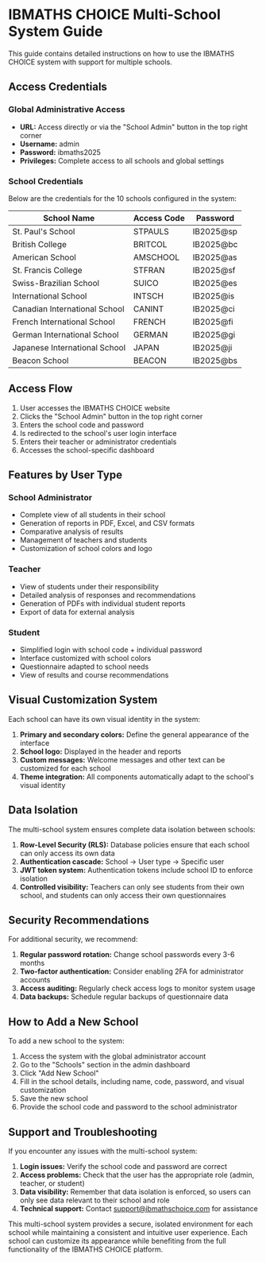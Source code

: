 # IBMATHS CHOICE Multi-School System Guide

This guide contains detailed instructions on how to use the IBMATHS CHOICE system with support for multiple schools.

## Access Credentials

### Global Administrative Access
- **URL:** Access directly or via the "School Admin" button in the top right corner
- **Username:** admin
- **Password:** ibmaths2025
- **Privileges:** Complete access to all schools and global settings

### School Credentials
Below are the credentials for the 10 schools configured in the system:

| School Name | Access Code | Password |
|-------------|-------------|----------|
| St. Paul's School | STPAULS | IB2025@sp |
| British College | BRITCOL | IB2025@bc |
| American School | AMSCHOOL | IB2025@as |
| St. Francis College | STFRAN | IB2025@sf |
| Swiss-Brazilian School | SUICO | IB2025@es |
| International School | INTSCH | IB2025@is |
| Canadian International School | CANINT | IB2025@ci |
| French International School | FRENCH | IB2025@fi |
| German International School | GERMAN | IB2025@gi |
| Japanese International School | JAPAN | IB2025@ji |
| Beacon School | BEACON | IB2025@bs |

## Access Flow

1. User accesses the IBMATHS CHOICE website
2. Clicks the "School Admin" button in the top right corner
3. Enters the school code and password
4. Is redirected to the school's user login interface
5. Enters their teacher or administrator credentials
6. Accesses the school-specific dashboard

## Features by User Type

### School Administrator
- Complete view of all students in their school
- Generation of reports in PDF, Excel, and CSV formats
- Comparative analysis of results
- Management of teachers and students
- Customization of school colors and logo

### Teacher
- View of students under their responsibility
- Detailed analysis of responses and recommendations
- Generation of PDFs with individual student reports
- Export of data for external analysis

### Student
- Simplified login with school code + individual password
- Interface customized with school colors
- Questionnaire adapted to school needs
- View of results and course recommendations

## Visual Customization System

Each school can have its own visual identity in the system:

1. **Primary and secondary colors:** Define the general appearance of the interface
2. **School logo:** Displayed in the header and reports
3. **Custom messages:** Welcome messages and other text can be customized for each school
4. **Theme integration:** All components automatically adapt to the school's visual identity

## Data Isolation

The multi-school system ensures complete data isolation between schools:

1. **Row-Level Security (RLS):** Database policies ensure that each school can only access its own data
2. **Authentication cascade:** School → User type → Specific user
3. **JWT token system:** Authentication tokens include school ID to enforce isolation
4. **Controlled visibility:** Teachers can only see students from their own school, and students can only access their own questionnaires

## Security Recommendations

For additional security, we recommend:

1. **Regular password rotation:** Change school passwords every 3-6 months
2. **Two-factor authentication:** Consider enabling 2FA for administrator accounts
3. **Access auditing:** Regularly check access logs to monitor system usage
4. **Data backups:** Schedule regular backups of questionnaire data

## How to Add a New School

To add a new school to the system:

1. Access the system with the global administrator account
2. Go to the "Schools" section in the admin dashboard
3. Click "Add New School"
4. Fill in the school details, including name, code, password, and visual customization
5. Save the new school
6. Provide the school code and password to the school administrator

## Support and Troubleshooting

If you encounter any issues with the multi-school system:

1. **Login issues:** Verify the school code and password are correct
2. **Access problems:** Check that the user has the appropriate role (admin, teacher, or student)
3. **Data visibility:** Remember that data isolation is enforced, so users can only see data relevant to their school and role
4. **Technical support:** Contact support@ibmathschoice.com for assistance

This multi-school system provides a secure, isolated environment for each school while maintaining a consistent and intuitive user experience. Each school can customize its appearance while benefiting from the full functionality of the IBMATHS CHOICE platform.
